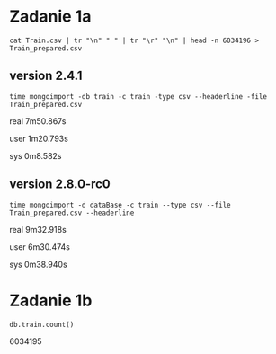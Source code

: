 
# Zadanie 1a

```
cat Train.csv | tr "\n" " " | tr "\r" "\n" | head -n 6034196 > Train_prepared.csv
```
## version 2.4.1
```
time mongoimport -db train -c train -type csv --headerline -file Train_prepared.csv
```
real	7m50.867s  

user	1m20.793s  

sys	0m8.582s  
## version 2.8.0-rc0

```
time mongoimport -d dataBase -c train --type csv --file Train_prepared.csv --headerline
```
real	9m32.918s  

user	6m30.474s  

sys	0m38.940s  


# Zadanie 1b
```
db.train.count()
```
6034195
